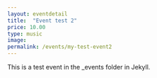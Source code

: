 ```yaml
---
layout: eventdetail
title:  "Event test 2"
price: 10.00
type: music
image:
permalink: /events/my-test-event2
---
```

This is a test event in the _events folder in Jekyll.
